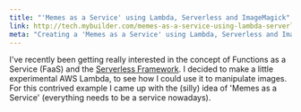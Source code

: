 ```yaml
---
title: "'Memes as a Service' using Lambda, Serverless and ImageMagick"
link: http://tech.mybuilder.com/memes-as-a-service-using-lambda-serverless-and-imagemagick/
meta: "Creating a 'Memes as a Service' using Lambda, Serverless and ImageMagick"
---
```


I've recently been getting really interested in the concept of Functions as a Service (FaaS) and the [Serverless Framework](https://serverless.com/).
I decided to make a little experimental AWS Lambda, to see how I could use it to manipulate images.
For this contrived example I came up with the (silly) idea of 'Memes as a Service' (everything needs to be a service nowadays).
<!--more-->
